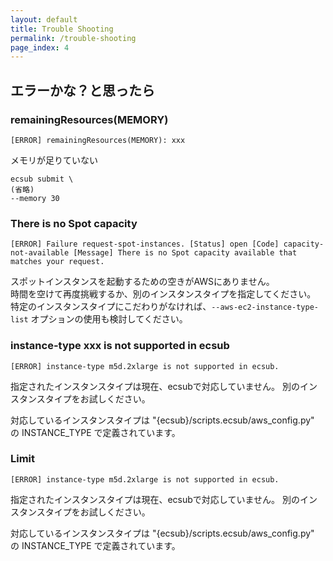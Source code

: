 ```yaml
---
layout: default
title: Trouble Shooting
permalink: /trouble-shooting
page_index: 4
---
```



## エラーかな？と思ったら

### remainingResources(MEMORY)

```
[ERROR] remainingResources(MEMORY): xxx
```

メモリが足りていない

```
ecsub submit \
(省略)
--memory 30
```

### There is no Spot capacity

```
[ERROR] Failure request-spot-instances. [Status] open [Code] capacity-not-available [Message] There is no Spot capacity available that matches your request.
```

スポットインスタンスを起動するための空きがAWSにありません。  
時間を空けて再度挑戦するか、別のインスタンスタイプを指定してください。  
特定のインスタンスタイプにこだわりがなければ、`--aws-ec2-instance-type-list` オプションの使用も検討してください。

### instance-type xxx is not supported in ecsub

```
[ERROR] instance-type m5d.2xlarge is not supported in ecsub.
```

指定されたインスタンスタイプは現在、ecsubで対応していません。
別のインスタンスタイプをお試しください。

対応しているインスタンスタイプは "{ecsub}/scripts.ecsub/aws_config.py" の INSTANCE_TYPE で定義されています。

### Limit

```
[ERROR] instance-type m5d.2xlarge is not supported in ecsub.
```

指定されたインスタンスタイプは現在、ecsubで対応していません。
別のインスタンスタイプをお試しください。

対応しているインスタンスタイプは "{ecsub}/scripts.ecsub/aws_config.py" の INSTANCE_TYPE で定義されています。

